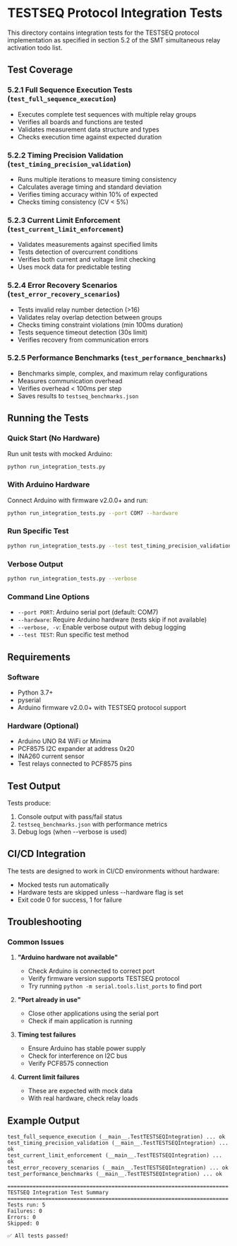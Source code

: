 # TESTSEQ Protocol Integration Tests

This directory contains integration tests for the TESTSEQ protocol implementation as specified in section 5.2 of the SMT simultaneous relay activation todo list.

## Test Coverage

### 5.2.1 Full Sequence Execution Tests (`test_full_sequence_execution`)
- Executes complete test sequences with multiple relay groups
- Verifies all boards and functions are tested
- Validates measurement data structure and types
- Checks execution time against expected duration

### 5.2.2 Timing Precision Validation (`test_timing_precision_validation`)
- Runs multiple iterations to measure timing consistency
- Calculates average timing and standard deviation
- Verifies timing accuracy within 10% of expected
- Checks timing consistency (CV < 5%)

### 5.2.3 Current Limit Enforcement (`test_current_limit_enforcement`)
- Validates measurements against specified limits
- Tests detection of overcurrent conditions
- Verifies both current and voltage limit checking
- Uses mock data for predictable testing

### 5.2.4 Error Recovery Scenarios (`test_error_recovery_scenarios`)
- Tests invalid relay number detection (>16)
- Validates relay overlap detection between groups
- Checks timing constraint violations (min 100ms duration)
- Tests sequence timeout detection (30s limit)
- Verifies recovery from communication errors

### 5.2.5 Performance Benchmarks (`test_performance_benchmarks`)
- Benchmarks simple, complex, and maximum relay configurations
- Measures communication overhead
- Verifies overhead < 100ms per step
- Saves results to `testseq_benchmarks.json`

## Running the Tests

### Quick Start (No Hardware)
Run unit tests with mocked Arduino:
```bash
python run_integration_tests.py
```

### With Arduino Hardware
Connect Arduino with firmware v2.0.0+ and run:
```bash
python run_integration_tests.py --port COM7 --hardware
```

### Run Specific Test
```bash
python run_integration_tests.py --test test_timing_precision_validation
```

### Verbose Output
```bash
python run_integration_tests.py --verbose
```

### Command Line Options
- `--port PORT`: Arduino serial port (default: COM7)
- `--hardware`: Require Arduino hardware (tests skip if not available)
- `--verbose, -v`: Enable verbose output with debug logging
- `--test TEST`: Run specific test method

## Requirements

### Software
- Python 3.7+
- pyserial
- Arduino firmware v2.0.0+ with TESTSEQ protocol support

### Hardware (Optional)
- Arduino UNO R4 WiFi or Minima
- PCF8575 I2C expander at address 0x20
- INA260 current sensor
- Test relays connected to PCF8575 pins

## Test Output

Tests produce:
1. Console output with pass/fail status
2. `testseq_benchmarks.json` with performance metrics
3. Debug logs (when --verbose is used)

## CI/CD Integration

The tests are designed to work in CI/CD environments without hardware:
- Mocked tests run automatically
- Hardware tests are skipped unless --hardware flag is set
- Exit code 0 for success, 1 for failure

## Troubleshooting

### Common Issues

1. **"Arduino hardware not available"**
   - Check Arduino is connected to correct port
   - Verify firmware version supports TESTSEQ protocol
   - Try running `python -m serial.tools.list_ports` to find port

2. **"Port already in use"**
   - Close other applications using the serial port
   - Check if main application is running

3. **Timing test failures**
   - Ensure Arduino has stable power supply
   - Check for interference on I2C bus
   - Verify PCF8575 connection

4. **Current limit failures**
   - These are expected with mock data
   - With real hardware, check relay loads

## Example Output

```
test_full_sequence_execution (__main__.TestTESTSEQIntegration) ... ok
test_timing_precision_validation (__main__.TestTESTSEQIntegration) ... ok
test_current_limit_enforcement (__main__.TestTESTSEQIntegration) ... ok
test_error_recovery_scenarios (__main__.TestTESTSEQIntegration) ... ok
test_performance_benchmarks (__main__.TestTESTSEQIntegration) ... ok

======================================================================
TESTSEQ Integration Test Summary
======================================================================
Tests run: 5
Failures: 0
Errors: 0
Skipped: 0

✅ All tests passed!
```